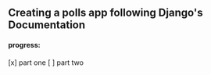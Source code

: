 ## Creating a polls app following Django's Documentation
#### progress:

[x] part one
[ ] part two

